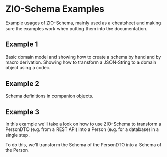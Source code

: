 # ZIO-Schema Examples


Example usages of ZIO-Schema, mainly used as a cheatsheet and making sure the examples work
when putting them into the documentation.

## Example 1
Basic domain model and showing how to create a schema by hand and by macro derivation.
Showing how to transform a JSON-String to a domain object using a codec.


## Example 2
Schema definitions in companion objects. 

## Example 3
In this example we'll take a look on how to use ZIO-Schema to
transform a PersonDTO (e.g. from a REST API) into a Person (e.g. for a database) in a single step.

To do this, we'll transform the Schema of the PersonDTO into a Schema of the Person.


